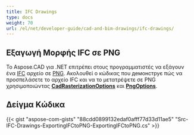 ```yaml
---
title: IFC Drawings
type: docs
weight: 70
url: /el/net/developer-guide/cad-and-bim-drawings/ifc-drawings/
---
```


## **Εξαγωγή Μορφής IFC σε PNG**

Το Aspose.CAD για .NET επιτρέπει στους προγραμματιστές να εξάγουν ένα [IFC](https://docs.fileformat.com/cad/ifc/) αρχείο σε [PNG](https://docs.fileformat.com/image/png/). Ακολουθεί ο κώδικας που демонструє πώς να προσπελάσετε το αρχείο IFC και να το μετατρέψετε σε PNG χρησιμοποιώντας [**CadRasterizationOptions**](https://reference.aspose.com/cad/net/aspose.cad.imageoptions/cadrasterizationoptions) και [**PngOptions**](https://reference.aspose.com/cad/net/aspose.cad.imageoptions/pngoptions).

## Δείγμα Κώδικα

{{< gist "aspose-com-gists" "88cdd0899132edaf0afff77d33d11ae5" "Src-IFC-Drawings-ExportingIFCtoPNG-ExportingIFCtoPNG.cs" >}}
